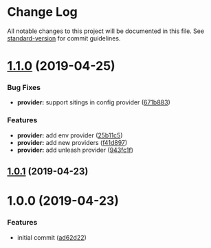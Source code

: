 # Change Log

All notable changes to this project will be documented in this file. See [standard-version](https://github.com/conventional-changelog/standard-version) for commit guidelines.

# [1.1.0](https://gitlab.com/m03geek/fastify-feature-flags/compare/v1.0.1...v1.1.0) (2019-04-25)


### Bug Fixes

* **provider:** support sitings in config provider ([671b883](https://gitlab.com/m03geek/fastify-feature-flags/commit/671b883))


### Features

* **provider:** add env provider ([25b11c5](https://gitlab.com/m03geek/fastify-feature-flags/commit/25b11c5))
* **provider:** add new providers ([f41d897](https://gitlab.com/m03geek/fastify-feature-flags/commit/f41d897))
* **provider:** add unleash provider ([943fc1f](https://gitlab.com/m03geek/fastify-feature-flags/commit/943fc1f))



## [1.0.1](https://gitlab.com/m03geek/fastify-feature-flags/compare/v1.0.0...v1.0.1) (2019-04-23)



# 1.0.0 (2019-04-23)


### Features

* initial commit ([ad62d22](https://gitlab.com/m03geek/fastify-feature-flags/commit/ad62d22))
